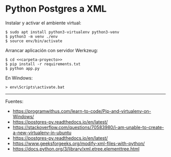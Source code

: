 # Python Postgres a XML

Instalar y activar el ambiente virtual:

    $ sudo apt install python3-virtualenv python3-venv
    $ python3 -m venv ./env
    $ source env/bin/activate

Arrancar aplicación con servidor Werkzeug:

    $ cd <<carpeta-proyecto>>
    $ pip install -r requirements.txt
    $ python app.py

En Windows:

    > env\Scripts\activate.bat

---

Fuentes:

+ https://programwithus.com/learn-to-code/Pip-and-virtualenv-on-Windows/
+ https://postgres-py.readthedocs.io/en/latest/
+ https://stackoverflow.com/questions/70583980/i-am-unable-to-create-a-new-virtualenv-in-ubuntu
+ https://postgres-py.readthedocs.io/en/latest/
+ https://www.geeksforgeeks.org/modify-xml-files-with-python/
+ https://docs.python.org/3/library/xml.etree.elementtree.html
